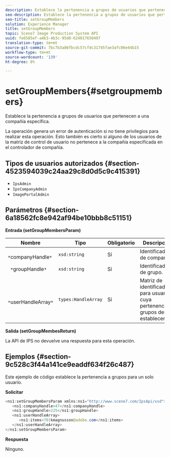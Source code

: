 ```yaml
---
description: Establece la pertenencia a grupos de usuarios que pertenecen a una compañía específica.
seo-description: Establece la pertenencia a grupos de usuarios que pertenecen a una compañía específica.
seo-title: setGroupMembers
solution: Experience Manager
title: setGroupMembers
topic: Scene7 Image Production System API
uuid: fe6585ef-a4b3-4b3c-95d0-624017650497
translation-type: tm+mt
source-git-commit: 7bc7b3a86fbcdc57cfdc31745fae3afc06e44b15
workflow-type: tm+mt
source-wordcount: '139'
ht-degree: 8%

---
```



# setGroupMembers{#setgroupmembers}

Establece la pertenencia a grupos de usuarios que pertenecen a una compañía específica.

La operación genera un error de autenticación si no tiene privilegios para realizar esta operación. Esto también es cierto si alguno de los usuarios de la matriz de control de usuario no pertenece a la compañía especificada en el controlador de compañía.

## Tipos de usuarios autorizados {#section-4523594039c24aa29c8d0d5c9c415391}

* `IpsAdmin`
* `IpsCompanyAdmin`
* `ImagePortalAdmin`

## Parámetros {#section-6a18562fc8e942af94be10bbb8c51151}

**Entrada (setGroupMembersParam)**

| Nombre | Tipo | Obligatorio | Descripción |
|---|---|---|---|
| ` *`companyHandle`*` | `xsd:string` | Sí | Identificador de compañía. |
| ` *`groupHandle`*` | `xsd:string` | Sí | Identificador de grupo. |
| ` *`userHandleArray`*` | `types:HandleArray` | Sí | Matriz de identificadores para usuarios cuya pertenencia a grupos desea establecer. |

**Salida (setGroupMembesReturn)**

La API de IPS no devuelve una respuesta para esta operación.

## Ejemplos {#section-9c528c3f44a141ce9eaddf634f26c487}

Este ejemplo de código establece la pertenencia a grupos para un solo usuario.

**Solicitar**

```java
<ns1:setGroupMembersParam xmlns:ns1="http://www.scene7.com/IpsApi/xsd">
   <ns1:companyHandle>47</ns1:companyHandle>
   <ns1:groupHandle>225</ns1:groupHandle>
   <ns1:userHandleArray>
      <ns1:items>70|kmagnusson@adobe.com</ns1:items>
   </ns1:userHandleArray>
</ns1:setGroupMembersParam>
```

**Respuesta**

Ninguno.
